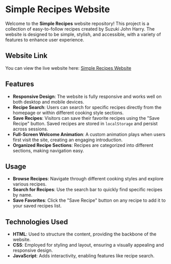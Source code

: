 # Simple Recipes Website

Welcome to the **Simple Recipes** website repository! This project is a collection of easy-to-follow recipes created by Suzuki John Harry. The website is designed to be simple, stylish, and accessible, with a variety of features to enhance user experience.

## Website Link

You can view the live website here: [Simple Recipes Website](https://lqqvn.github.io/SimpleRecipes/)

## Features

- **Responsive Design**: The website is fully responsive and works well on both desktop and mobile devices.
- **Recipe Search**: Users can search for specific recipes directly from the homepage or within different cooking style sections.
- **Save Recipes**: Visitors can save their favorite recipes using the "Save Recipe" button. Saved recipes are stored in `localStorage` and persist across sessions.
- **Full-Screen Welcome Animation**: A custom animation plays when users first visit the site, creating an engaging introduction.
- **Organized Recipe Sections**: Recipes are categorized into different sections, making navigation easy.

## Usage

- **Browse Recipes**: Navigate through different cooking styles and explore various recipes.
- **Search for Recipes**: Use the search bar to quickly find specific recipes by name.
- **Save Favorites**: Click the "Save Recipe" button on any recipe to add it to your saved recipes list.

## Technologies Used

- **HTML**: Used to structure the content, providing the backbone of the website.
- **CSS**: Employed for styling and layout, ensuring a visually appealing and responsive design.
- **JavaScript**: Adds interactivity, enabling features like recipe search.
